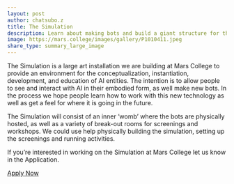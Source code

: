 ```yaml
---
layout: post
author: chatsubo.z
title: The Simulation
description: Learn about making bots and build a giant structure for them to hang out in.
image: https://mars.college/images/gallery/P1010411.jpeg
share_type: summary_large_image
---
```

  
The Simulation is a large art installation we are building at Mars College to provide an environment for the conceptualization, instantiation, development, and education of AI entities. The intention is to allow people to see and interact with AI in their embodied form, as well make new bots. In the process we hope people learn how to work with this new technology as well as get a feel for where it is going in the future.
<p/>
The Simulation will consist of an inner ‘womb’ where the bots are physically hosted, as well as a variety of break-out rooms for screenings and workshops. We could use help physically building the simulation, setting up the screenings and running activities.
<p/>
If you’re interested in working on the Simulation at Mars College let us know in the Application.
<p/>

<a href="https://docs.google.com/forms/d/e/1FAIpQLSdGwGCCvEFTOb4yauRoDrtShIVjVyNCZG7CtRjMzhqo8ghdRQ/viewform">Apply Now</a>
